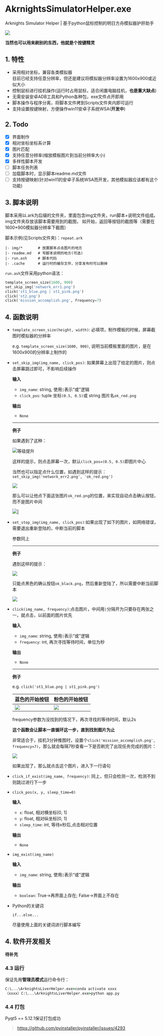 ﻿# AkrnightsSimulatorHelper.exe
Arknights Simulator Helper | 基于python鼠标控制的明日方舟模拟器护肝助手

![](img/md_gui.png)

**当然也可以用来刷别的东西，他就是个按键精灵**

## 1. 特性

* 采用相对坐标，兼容各类模拟器    
    目前已经支持任意分辨率，但还是建议将模拟器分辨率设置为1600x900或近似大小
* 控制鼠标进行挂机操作(运行时占用鼠标，适合闲置电脑挂机，**也是重大缺点**)
* 无需安装安卓ADB工具和Python各种包，exe文件点开即用
* 脚本操作与程序分离，将脚本文件拷到Scripts文件夹内即可运行
* 支持设置按键映射，方便操作win11安卓子系统WSA(**开发中**)

## 2. Todo
* [x] 界面制作
* [x] 相对坐标坐标系计算
* [x] 图片匹配
* [x] 支持任意分辨率(缩放模板图片到当前分辨率大小)
* [x] 多样性脚本开发
* [ ] 脚本任务列表
* [ ] 加载脚本时，显示脚本readme.md文件
* [ ] 支持按键映射(针对win11的安卓子系统WSA而开发，其他模拟器应该都有这个功能)

## 3. 脚本说明
脚本采用以.ark为后缀的文件夹，里面包含img文件夹，run脚本+说明文件组成。img文件夹存放该脚本需要用到的截图，
如开始，返回等按钮的截图等（需要在1600*900模拟器分辨率下截图）

脚本示例(见Scripts文件夹)：`repeat.ark`  
```
|- img/*       # 放置脚本点击图片的地方
|- readme.md   # 写脚本说明的地方(可选)
|- run.ash     # 脚本代码
|- .cache      # 运行时的缓存文件，分享发布时可以删掉
```


`run.ash`文件采用python语法：
```python
template_screen_size(1600, 900)
set_skip_img('network_err1.png')
click('st1_blue.png | st1_pink.png')
click('st2.png')
click('mission_accomplish.png', frequency=7)
```

## 4. 函数说明

* `template_screen_size(height, width)`: 必填项，制作模板的时候，屏幕截图时模拟器的分辨率

  e.g. `template_screen_size(1600, 900)`, 说明当前模板里面的图片，是在1600x900的分辨率上制作的

* `set_skip_img(img_name, click_pos)`: 如果屏幕上出现了给定的图片，则点击屏幕跳过即可，不影响后续操作

  **输入**
    
  * `img_name`: string, 使用` | `表示“或”逻辑  
  * `click_pos`: tuple 坐标`(0.5, 0.5)`或 string 图片名`ok_red.png`
    
  **输出**
    
  * `None`

  ---

  **例子**

  如果遇到了这种：
  
  ![等级提升](Scripts/repeat.ark/img/level_up.png)
  
  这样的提示，则点击屏幕一次，默认`click_pos=(0.5, 0.5)`即图片中心

  当然也可以指定点什么位置，如遇到这样的提示：`set_skip_img('network_err2.png', 'ok_red.png')`

  ![](Scripts/repeat.ark/img/network_err2.png)

  那么可以让他点下面这张图片`ok_red.png`的位置，来实现自动点击确认按钮，而不是图片中间
  
  ![](Scripts/repeat.ark/img/ok_red.png)|


* `set_stop_img(img_name, click_pos)`:如果出现了如下的图片，如网络错误，需要退出重新登陆的，中断当前的脚本
   
   参数同上

   ---

   **例子**

   遇到这样的提示：

   ![](Scripts/repeat.ark/img/network_err3.png)


   只能点黑色的确认按钮`ok_black.png`，然后重新登陆了，所以需要中断当前脚本

   ![](Scripts/repeat.ark/img/ok_black.png)

* `click(img_name, frequency)`:点击图片，中间用` | `分隔开为只要存在两张之一，就点击，以前面的图片优先

    **输入**
    
    * `img_name`: string, 使用` | `表示“或”逻辑  
    * `frequency`: int, 再次寻找等待时间，单位为秒
    
    **输出**  
    
    * `None`

    ---

    **例子**

    e.g. `click('st1_blue.png | st1_pink.png')`

    |蓝色的开始按钮|粉色的开始按钮|
    |---|---|
    |![](img/st1_blue.png)|![](img/st1_pink.png)|

    frequency参数为没找到的情况下，再次寻找的等待时间，默认2s
    
    **这个函数会让脚本一直循环这一步，直到找到图片为止**

    非常适合于，挂机3分钟推图时，设置个`click('mission_accomplish.png', frequency=7)`，那么就会每隔7秒查看一下是否刷完了出现任务完成的图片：

    ![](Scripts/repeat.ark/img/mission_accomplish.png)

    如果出现了，那么就点击这个图片，进入下一行语句

* `click_if_exist(img_name, frequency)`: 同上，但只会检测一次，检测不到则跳过进行下一步

* `click_pos(x, y, sleep_time=0)`  

    **输入**
    
    * `x`: float, 相对横坐标[0, 1]
    * `y`: float, 相对纵坐标[0, 1]
    * `sleep_time`: int, 等待x秒后,点击相对位置
    
    **输出**  
    
    * `None`

* `img_exist(img_name)`

    **输入**
    
    * `img_name`: string, 使用` | `表示“或”逻辑  
    
    **输出**
    
    * `boolean`: True->再界面上存在; False->界面上不存在


* Python的关键词

    `if...else...`

    尽量使用上面的关键词进行脚本编写

## 4. 软件开发相关

**待补充**

### 4.3 运行
保证先用**管理员模式**运行命令行：

```cmd
C:\...\ArknightsLiverHelper.exe>conda activate xxxx
（xxxx）C:\...\ArknightsLiverHelper.exe>python app.py
```


### 4.4 打包
Pyqt5 == 5.12.1保证打包成功

> https://github.com/pyinstaller/pyinstaller/issues/4293
